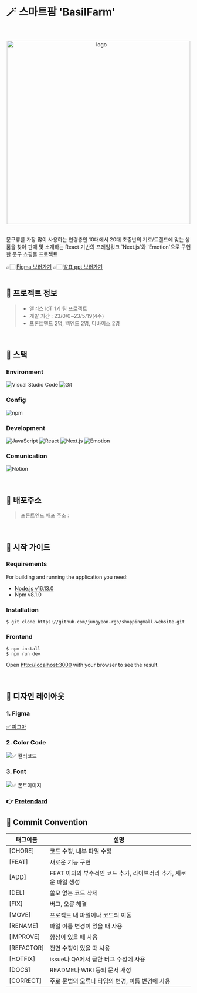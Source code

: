 # 🪄 스마트팜 'BasilFarm'
<br />
<p align="center"><img width="500" alt="logo" src="https://github.com/jungyeon-rgb/SmartBasilFarm/assets/119380048/3920979c-a231-4181-8714-c8ce03a8f5be"></p>
<br />
문구류를 가장 많이 사용하는 연령층인 10대에서 20대 초중반의 기호/트렌드에 맞는 상품을 찾아 판매 및 소개하는 React 기반의 프레임워크 `Next.js`와 `Emotion`으로 구현한 문구 쇼핑몰 프로젝트

👉🏻 [Figma 보러가기](https://www.figma.com/file/vpc6cgxrzFIsNXW8DFwlZs/IoT-%ED%94%84%EB%A1%9C%EC%A0%9D%ED%8A%B8?type=design&node-id=188%3A337&mode=design&t=8L6lIiIsh9zssVoy-1)
👉🏻 [발표 ppt 보러가기]()
<br />
<br />
## 🦖 프로젝트 정보
> - 엘리스 IoT 1기 팀 프로젝트 <br />
> - 개발 기간 : 23/0/0~23/5/19(4주) <br />
> - 프론트엔드 2명, 백엔드 2명, 디바이스 2명 <br />

<br />

## 🦖 스택
### Environment

![Visual Studio Code](https://img.shields.io/badge/Visual%20Studio%20Code-007ACC?style=for-the-badge&logo=Visual%20Studio%20Code&logoColor=white)
![Git](https://img.shields.io/badge/Git-F05032?style=for-the-badge&logo=Git&logoColor=white)

### Config

![npm](https://img.shields.io/badge/npm-CB3837?style=for-the-badge&logo=npm&logoColor=white)   

### Development

![JavaScript](https://img.shields.io/badge/JavaScript-F7DF1E?style=for-the-badge&logo=Javascript&logoColor=white)
![React](https://img.shields.io/badge/React-20232A?style=for-the-badge&logo=react&logoColor=61DAFB)
![Next.js](https://img.shields.io/badge/Next.js-000000?style=for-the-badge&logo=Next.js&logoColor=white)
![Emotion](https://img.shields.io/badge/Emotion-DB7093?style=for-the-badge&logo=Emotion&logoColor=white)

### Comunication

![Notion](https://img.shields.io/badge/Notion-000000?style=for-the-badge&logo=Notion&logoColor=white)

<br />

## 🦖 배포주소
> 프론트엔드 배포 주소 : []() <br />
<br />

## 🦖 시작 가이드

### Requirements

For building and running the application you need:

- [Node.js v16.13.0](https://nodejs.org/en/blog/release/v16.13.0)
- Npm v8.1.0

### Installation

```
$ git clone https://github.com/jungyeon-rgb/shoppingmall-website.git
```

### Frontend

```
$ npm install
$ npm run dev
```

Open [http://localhost:3000](http://localhost:3000) with your browser to see the result.

<br />

## 🦖 디자인 레이아웃

### 1. Figma

[✅ 피그마](https://www.figma.com/embed?embed_host=notion&url=https%3A%2F%2Fwww.figma.com%2Ffile%2Fvpc6cgxrzFIsNXW8DFwlZs%2FIoT-%ED%94%84%EB%A1%9C%EC%A0%9D%ED%8A%B8%3Fnode-id%3D0%3A1%26t%3D1BicK3MmUEdjRGTV-1)

### 2. Color Code

![✅ 컬러코드](https://kdt-gitlab.elice.io/iot_track/class_01/iot_project/team1/frontend/uploads/884abe4f5d8d35bca95931cff4fdf17b/image_23__1_.png)

### 3. Font

![✅ 폰트이미지](https://kdt-gitlab.elice.io/iot_track/class_01/iot_project/team1/frontend/uploads/07f1ceba9dc744e37bb9b3deb3dc1291/image_21.png)

### 👉 [Pretendard](https://cactus.tistory.com/306)


## 🦖 Commit Convention

| 태그이름   | 설명                                                              |
| ---------- | ----------------------------------------------------------------- |
| [CHORE]    | 코드 수정, 내부 파일 수정                                         |
| [FEAT]     | 새로운 기능 구현                                                  |
| [ADD]      | FEAT 이외의 부수적인 코드 추가, 라이브러리 추가, 새로운 파일 생성 |
| [DEL]      | 쓸모 없는 코드 삭제                                               |
| [FIX]      | 버그, 오류 해결                                                   |
| [MOVE]     | 프로젝트 내 파일이나 코드의 이동                                  |
| [RENAME]   | 파일 이름 변경이 있을 때 사용                                     |
| [IMPROVE]  | 향상이 있을 때 사용                                               |
| [REFACTOR] | 전면 수정이 있을 때 사용                                          |
| [HOTFIX]   | issue나 QA에서 급한 버그 수정에 사용                              |
| [DOCS]     | README나 WIKI 등의 문서 개정                                      |
| [CORRECT]  | 주로 문법의 오류나 타입의 변경, 이름 변경에 사용                  |

